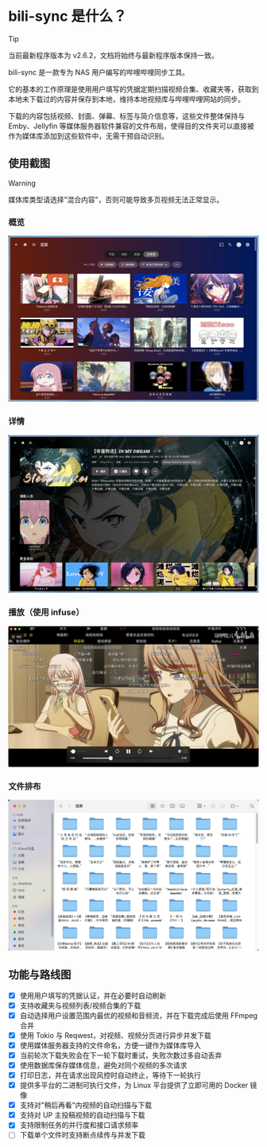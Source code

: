 # bili-sync 是什么？

> [!TIP]
> 当前最新程序版本为 v2.6.2，文档将始终与最新程序版本保持一致。

bili-sync 是一款专为 NAS 用户编写的哔哩哔哩同步工具。

它的基本的工作原理是使用用户填写的凭据定期扫描视频合集、收藏夹等，获取到本地未下载过的内容并保存到本地，维持本地视频库与哔哩哔哩网站的同步。

下载的内容包括视频、封面、弹幕、标签与简介信息等，这些文件整体保持与 Emby、Jellyfin 等媒体服务器软件兼容的文件布局，使得目的文件夹可以直接被作为媒体库添加到这些软件中，无需干预自动识别。

## 使用截图

> [!WARNING]
> 媒体库类型请选择"混合内容"，否则可能导致多页视频无法正常显示。



### 概览
![概览](/assets/overview.webp)
### 详情
![详情](/assets/detail.webp)
### 播放（使用 infuse）
![播放](/assets/play.webp)
### 文件排布
![文件](/assets/dir.webp)

## 功能与路线图

- [x] 使用用户填写的凭据认证，并在必要时自动刷新
- [x] 支持收藏夹与视频列表/视频合集的下载
- [x] 自动选择用户设置范围内最优的视频和音频流，并在下载完成后使用 FFmpeg 合并
- [x] 使用 Tokio 与 Reqwest，对视频、视频分页进行异步并发下载
- [x] 使用媒体服务器支持的文件命名，方便一键作为媒体库导入
- [x] 当前轮次下载失败会在下一轮下载时重试，失败次数过多自动丢弃
- [x] 使用数据库保存媒体信息，避免对同个视频的多次请求
- [x] 打印日志，并在请求出现风控时自动终止，等待下一轮执行
- [x] 提供多平台的二进制可执行文件，为 Linux 平台提供了立即可用的 Docker 镜像
- [x] 支持对"稍后再看"内视频的自动扫描与下载
- [x] 支持对 UP 主投稿视频的自动扫描与下载
- [x] 支持限制任务的并行度和接口请求频率
- [ ] 下载单个文件时支持断点续传与并发下载
